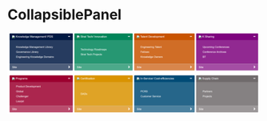 # CollapsiblePanel

![Collapsible Panel](https://github.com/niyonx/CollapsiblePanel/blob/master/collapsiblePanel.PNG)
